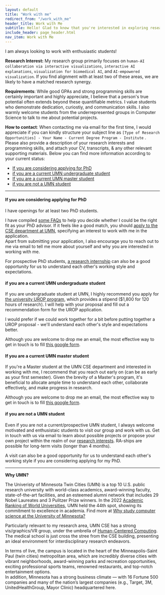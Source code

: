 ```yaml
---
layout: default
title: "Work with me"
redirect_from: "/work_with_me"
header_title: Work with Me
subtitle: Hello! Glad to know that you're interested in exploring research opportunities with me *⸜( •ᴗ• )⸝*
include_header: page_header.html
nav_item: Work with Me
---
```



I am always looking to work with enthusiastic students!

**Research Interest:** My research group primarily focuses on `human-AI collaboration via interactive visualizations`, `interactive AI explanations`, `visualization for biomedical AI`, and `AI-empowered visualization`. 
If you find alignment with at least two of these areas, we are likely to have a matched research synergy.

**Requirements**: While good GPAs and strong programming skills are certainly important and highly appreciate, 
I believe that a person's true potential often extends beyond these quantifiable metrics. 
I value students who demonstrate dedication, curiostiy, and communication skills.
I also warmly welcome students from the underrepresented groups in Computer Science to talk to me about
potential projects.

**How to contact**: When contacting me via email for the first time, 
I would appreciate if you can kindly structure your subject line as 
`[Type of Research Opportunities] - Your Name - Current Degree Program - Institute` .
Please also provide a description of your research interests and programming skills,
and attach your CV, transcripts, & any other relevant supporting materials.
Below you can find more information according to your current status:
- [If you are considering applying for PhD](#if-you-are-considering-applying-for-phd)
- [if you are a current UMN undergraduate student](#if-you-are-a-current-umn-undergraduate-student)
- [If you are a current UMN master student](#if-you-are-a-current-umn-master-student)
- [if you are not a UMN student](#if-you-are-not-a-umn-student)

---

#### If you are considering applying for PhD
I have openings for at least two PhD students.

I have compiled [some FAQs](/work_with_me/phd) to help you decide whether I could be the right fit as your PhD advisor.
If it feels like a good match, you should [apply to the CSE department at UMN](https://cse.umn.edu/cs/phd-overview), specifying an interest to work with me in the application.  
Apart from submitting your application, I also encourage you to reach out to me via email to tell me more about
yourself and why you are interested in working with me. 
<!-- It is not uncommon to find a PhD advisor after admission, so please don't hesitate to get in touch if that is the case. -->
<!-- We can schedule a zoom meeting if needed. -->

For prospective PhD students, [a research internship](#if-you-are-not-a-umn-student) can also be a good opportunity for us to understand each other's working style and expectations.

<!-- University of Minnesota graduate school admissions are decided by a committee of faculty holistically based on many
factors including:
grades, research experience, quality of other applicants, recommendation letters, etc. -->


#### if you are a current UMN undergraduate student

If you are undergraduate student at UMN, I highly recommend you apply for [the university UROP program](https://ugresearch.umn.edu/opportunities/urop), 
which provides a stipend ($1,800 for 120 hours of research).
I will help with your proposal and fill out a recommendation form for the UROP application.

I would prefer if we could work together for a bit before putting together a UROP proposal - we'll understand each other's style and expectations better.

Although you are welcome to drop me an email, the most effective way to get in touch is to fill [this google form](https://forms.gle/EvNTxPU5Neuvd9tS7).

#### If you are a current UMN master student

If you're a Master student at the UMN CSE department and interested in working with me, I recommend that you reach out early on (can be as early as your first semester). 
Given the brevity of a Master's program, it's beneficial to allocate ample time to understand each other, collaborate effectively, and make progress in research.

Although you are welcome to drop me an email, the most effective way to get in touch is to fill [this google form](https://forms.gle/EvNTxPU5Neuvd9tS7).

#### if you are not a UMN student

Even if you are not a current/prospective UMN student, I always welcome motivated and enthusistaic students to visit our group and work with us.
Get in touch with us via email to learn about possible projects or propose your own project within the realm of our [research interests](/research/).
RA-ships are possible for long-term visits (longer than 4 months).

A visit can also be a good opportunity for us to understand each other's working style if you are considering applying for my PhD.

<!-- At the same time, if you happen to be nearby and would like to drop by for a chat, please don’t hesitate to drop me an email. -->

---


**Why UMN?**
  
The Univeristy of Minnesota Twin Cities (UMN) is a top 10 U.S. public research university with world-class academics, award-winning faculty, state-of-the-art facilities, 
and an esteemed alumni network that includes 29 Nobel Laureates and 3 Pulitzer Prize winners.
In the 2022 [Academic Ranking of World Universities](https://www.shanghairanking.com/rankings/arwu/2022), UMN held the 44th spot, showing its commitment to excellence in academia. 
Find more at [Why study computer science at the University of Minnesota?](https://cse.umn.edu/cs/why-study-umn)

Particularly relevant to my research area, UMN CSE has a strong vis/graphics/VR group, under the umbrella of [Human-Centered Computing](https://cse.umn.edu/cs/human-centered-computing).
The medical school is just cross the stree from the CSE building, presenting an ideal environment for interdisciplinary research endeavors.

In terms of live, the campus is located in the heart of the Minneapolis-Saint Paul (twin cities) metropolitan area, which are incredibly diverse cities with vibrant neighborhoods, award-winning parks and recreation opportunities, exciting professional sports teams, renowned restaurants, and top-notch entertainment options.  
In addition, Minnesota has a strong business climate — with 16 Fortune 500 companies and many of the nation’s largest companies (e.g., Target, 3M, UnitedHealthGroup, Mayor Clinic) headquartered here. 
